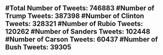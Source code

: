 #Total Number of Tweets: 746883 
#Number of Trump Tweets: 387398
#Number of Clinton Tweets: 328321
#Number of Rubio Tweets: 120262
#Number of Sanders Tweets: 102448
#Number of Carson Tweets: 60437
#Number of Bush Tweets: 39305
---
